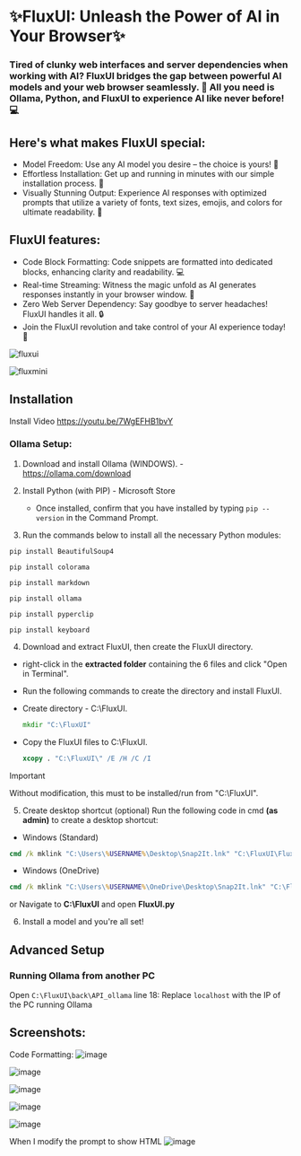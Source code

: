# ✨FluxUI: Unleash the Power of AI in Your Browser✨
### Tired of clunky web interfaces and server dependencies when working with AI? FluxUI bridges the gap between powerful AI models and your web browser seamlessly. 🤯 All you need is Ollama, Python, and FluxUI to experience AI like never before! 💻

## Here's what makes FluxUI special:

* Model Freedom: Use any AI model you desire – the choice is yours! 🚀
* Effortless Installation: Get up and running in minutes with our simple installation process. 💨
* Visually Stunning Output: Experience AI responses with optimized prompts that utilize a variety of fonts, text sizes, emojis, and colors for ultimate readability. 🤩

 ## FluxUI features:

* Code Block Formatting: Code snippets are formatted into dedicated blocks, enhancing clarity and readability. 💻
* Real-time Streaming: Witness the magic unfold as AI generates responses instantly in your browser window. 👀
* Zero Web Server Dependency: Say goodbye to server headaches! FluxUI handles it all. 🔒
* Join the FluxUI revolution and take control of your AI experience today! 🚀
  
![fluxui](https://github.com/user-attachments/assets/d8d789b6-1780-41a9-ba0a-2490488c9140)

![fluxmini](https://github.com/user-attachments/assets/3a4d2b2e-051c-47d2-9b4e-8dff9e526c1e)



## Installation
Install Video
https://youtu.be/7WgEFHB1bvY
### Ollama Setup:
1. Download and install Ollama (WINDOWS). - https://ollama.com/download
   
2. Install Python (with PIP) - Microsoft Store
   - Once installed, confirm that you have installed by typing `pip --version` in the Command Prompt.

3. Run the commands below to install all the necessary Python modules:
```
pip install BeautifulSoup4
```
```
pip install colorama
```
```
pip install markdown
```
```
pip install ollama
```
```
pip install pyperclip
```
```
pip install keyboard
```

4. Download and extract FluxUI, then create the FluxUI directory.

  * right-click in the **extracted folder** containing the 6 files and click "Open in Terminal".
   
  * Run the following commands to create the directory and install FluxUI.

* Create directory - C:\FluxUI.
   ```cmd
   mkdir "C:\FluxUI"
   ```
* Copy the FluxUI files to C:\FluxUI.
   ```cmd
   xcopy . "C:\FluxUI\" /E /H /C /I
   ```
   
> [!IMPORTANT]
> Without modification, this must to be installed/run from "C:\FluxUI".

 
5. Create desktop shortcut (optional)
  Run the following code in cmd **(as admin)** to create a desktop shortcut: 
- Windows (Standard)
```cmd
cmd /k mklink "C:\Users\%USERNAME%\Desktop\Snap2It.lnk" "C:\FluxUI\FluxUI.py"
```
- Windows (OneDrive)
```cmd
cmd /k mklink "C:\Users\%USERNAME%\OneDrive\Desktop\Snap2It.lnk" "C:\FluxUI\FluxUI.py"
```
or Navigate to **C:\FluxUI** and open **FluxUI.py**

6. Install a model and you're all set!

## Advanced Setup

### Running Ollama from another PC
Open ``C:\FluxUI\back\API_ollama`` line 18: Replace ``localhost`` with the IP of the PC running Ollama

## Screenshots:

Code Formatting:
![image](https://github.com/user-attachments/assets/7df50256-1c92-48f5-876d-7834aeeff1bf)

![image](https://github.com/user-attachments/assets/71b49752-39aa-4364-ac59-0028b98bbbbf)

![image](https://github.com/user-attachments/assets/27fd32bd-1875-4009-be2f-11c7e0162fc7)

![image](https://github.com/user-attachments/assets/5c8613d4-ed54-482a-864c-70f7ded8a69e)

![image](https://github.com/user-attachments/assets/8c12a084-59f5-434e-9d7f-af10b636a016)

When I modify the prompt to show HTML
![image](https://github.com/user-attachments/assets/07ed80bd-83ee-413d-abaf-cdc93cb1dc63)


